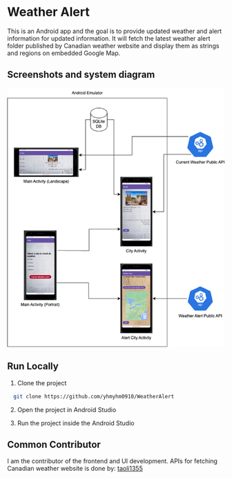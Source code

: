 # Weather Alert 

This is an Android app and the goal is to provide updated weather and alert information for updated information. It will fetch the latest weather alert folder published by Canadian weather website and display them as strings and regions on embedded Google Map.



## Screenshots and system diagram
![Architecture_diagram](./images/architecture_diagram.png)

## Run Locally

1. Clone the project

```bash
  git clone https://github.com/yhmyhm0910/WeatherAlert
```

2. Open the project in Android Studio

3. Run the project inside the Android Studio

## Common Contributor

I am the contributor of the frontend and UI development. APIs for fetching Canadian weather website is done by: [taoli1355](https://github.com/taoli1355/weatherAlert)


